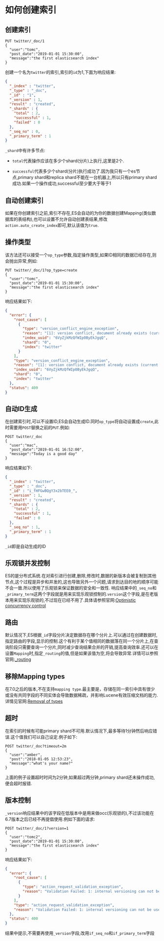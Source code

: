 # 如何创建索引

## 创建索引

``` http
PUT twitter/_doc/1
{
  "user":"tomc",
  "post_date":"2019-01-01 15:30:00",
  "message":"the first elasticsearch index"
}
```

创建一个名为```twitter```的索引,索引的```id```为1,下面为响应结果:

``` json
{
  "_index" : "twitter",
  "_type" : "_doc",
  "_id" : "1",
  "_version" : 1,
  "result" : "created",
  "_shards" : {
    "total" : 2,
    "successful" : 1,
    "failed" : 0
  },
  "_seq_no" : 0,
  "_primary_term" : 1
}
```

```_shard```中有许多节点:

- ```total```代表操作应该在多少个shard(分片)上执行,这里是2个.

- ```successful```代表多少个shard(分片)执行成功了.因为我只有一个es节点,primary shard和replica shard不能在一台机器上,所以只有primary shard 成功.如果一个操作成功,successful至少要大于等于1

## 自动创建索引

如果在你创建索引之前,索引不存在,ES会自动的为你的数据创建Mapping(类似数据库的表结构),也可以设置不允许自动创建表结果,修改```action.auto_create_index```即可,默认该值为```true```.

## 操作类型

该方法还可以接受一个```op_type```参数,指定操作类型,如果ID相同的数据已经存在,则会抛出异常,例如:

``` http
PUT twitter/_doc/1?op_type=create
{
  "user":"tomc",
  "post_date":"2019-01-01 15:30:00",
  "message":"the first elasticsearch index"
}
```

响应结果如下:

``` json
{
  "error": {
    "root_cause": [
      {
        "type": "version_conflict_engine_exception",
        "reason": "[1]: version conflict, document already exists (current version [1])",
        "index_uuid": "6VyZjkMzQfWIp0ByEkJgqQ",
        "shard": "0",
        "index": "twitter"
      }
    ],
    "type": "version_conflict_engine_exception",
    "reason": "[1]: version conflict, document already exists (current version [1])",
    "index_uuid": "6VyZjkMzQfWIp0ByEkJgqQ",
    "shard": "0",
    "index": "twitter"
  },
  "status": 409
}
```

## 自动ID生成

在创建索引时,可以不设置ID,ES会自动生成ID.同时```op_type```将自动设置成```create```,此时需要用```POST```替换之前的```PUT```.例如:

``` http
POST twitter/_doc
{
  "user":"mac",
  "post_date":"2019-01-01 16:52:00",
  "message":"Today is a good day"
}
```

响应结果如下:

``` json
{
  "_index" : "twitter",
  "_type" : "_doc",
  "_id" : "i_fHFGwBQgY3x2bTEE0_",
  "_version" : 1,
  "result" : "created",
  "_shards" : {
    "total" : 2,
    "successful" : 1,
    "failed" : 0
  },
  "_seq_no" : 1,
  "_primary_term" : 1
}
```

```_id```即是自动生成的ID

## 乐观锁并发控制

ES的是分布式系统.在对索引进行创建,删除,修改时,数据的新版本会被复制到其他节点,这个过程是异步和并发的,这也导致另外一个问题,请求到达目的地的顺序可能不会一致.所以使用了乐观锁来保证数据的安全和一致性.
响应结果中的```_seq_no```和```_primary_term```这两个字段就是用来实现乐观锁控制的.```version```这个字段,是在老版本用来实现乐观锁的,不过现在已经不用了.具体请参照官网:[Optimistic concurrency control](https://www.elastic.co/guide/en/elasticsearch/reference/current/optimistic-concurrency-control.html "Optimistic concurrency control")

## 路由

默认情况下,ES根据```_id```字段分片决定数据存在哪个分片上.可以通过在创建数据时,指定路由的字段,显示的控制.这个有利于某个值相同的数据落在同一个分片上,在查询阶段只需要查询一个分片,同时减少查询结果合并的开销,提高查询效率.还可以在设置```Mapping```时,指定```_routing```的值,但是如果该值为空,将会导致异常.详情可以参照官网:[_routing](https://www.elastic.co/guide/en/elasticsearch/reference/current/mapping-routing-field.html "_routing")

## 移除Mapping types

在7.0之后的版本,不在支持```mapping type```.最主要是，存储在同一索引中具有很少或没有共同字段的不同实体会导致数据稀疏，并影响Lucene有效压缩文档的能力.详情见官网:[Removal of types](https://www.elastic.co/guide/en/elasticsearch/reference/current/removal-of-types.html "Removal of types")

## 超时

在索引的时候有可能primary shard不可用.默认情况下,最多等待1分钟然后响应错误.这个值我们可以自己设定.例子如下:

``` http
POST twitter/_doc?timeout=2m
{
  "user":"amber",
  "post":"2018-01-05 12:53:23",
  "message":"what's your name?"
}
```

上面的例子设置超时时间为2分钟,如果超过两分钟,primary shard还未操作成功,便会超时报错.

## 版本控制

```_version```响应结果中的该字段在低版本中是用来做occ(乐观锁的),不过该功能在6.7版本之后已经不再提倡使用.例如下面的请求:

``` http
POST twitter/_doc/1?version=1
{
  "user":"tomc2",
  "post_date":"2019-01-01 15:30:00",
  "message":"the first elasticsearch index"
}
```

响应结果如下:

``` json
{
  "error": {
    "root_cause": [
      {
        "type": "action_request_validation_exception",
        "reason": "Validation Failed: 1: internal versioning can not be used for optimistic concurrency control. Please use `if_seq_no` and `if_primary_term` instead;"
      }
    ],
    "type": "action_request_validation_exception",
    "reason": "Validation Failed: 1: internal versioning can not be used for optimistic concurrency control. Please use `if_seq_no` and `if_primary_term` instead;"
  },
  "status": 400
}
```

结果中提示,不需要再使用```_version```字段,改用```if_seq_no```和```if_primary_term```字段
